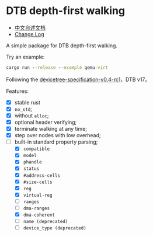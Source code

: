 ﻿# DTB depth-first walking

- [中文自述文档](../README.md)
- [Change Log](../CHANGELOG.md)

A simple package for DTB depth-first walking.

Try an example:

```cmd
cargo run --release --example qemu-virt
```

Following the [devicetree-specification-v0.4-rc1](https://github.com/devicetree-org/devicetree-specification/releases/tag/v0.4-rc1)，DTB v17。

Features:

- [x] stable rust
- [x] `no_std`;
- [x] without `alloc`;
- [x] optional header verifying;
- [x] terminate walking at any time;
- [x] step over nodes with low overhead;
- [ ] built-in standard property parsing;
  - [x] `compatible`
  - [x] `model`
  - [x] `phandle`
  - [x] `status`
  - [x] `#address-cells`
  - [x] `#size-cells`
  - [x] `reg`
  - [x] `virtual-reg`
  - [ ] `ranges`
  - [ ] `dma-ranges`
  - [x] `dma-coherent`
  - [ ] `name (deprecated)`
  - [ ] `device_type (deprecated)`
